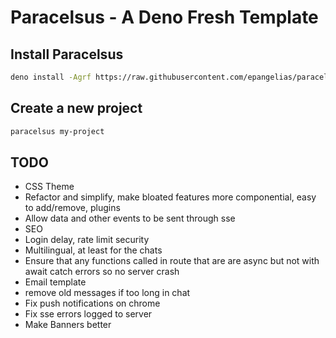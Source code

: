 # Paracelsus - A Deno Fresh Template

## Install Paracelsus

```bash
deno install -Agrf https://raw.githubusercontent.com/epangelias/paracelsus/refs/heads/main/tasks/paracelsus.ts
```

## Create a new project

```bash
paracelsus my-project
```

## TODO

- CSS Theme
- Refactor and simplify, make bloated features more componential, easy to add/remove, plugins
- Allow data and other events to be sent through sse
- SEO
- Login delay, rate limit security
- Multilingual, at least for the chats
- Ensure that any functions called in route that are are async but not with await catch errors so no server crash
- Email template
- remove old messages if too long in chat
- Fix push notifications on chrome
- Fix sse errors logged to server
- Make Banners better

